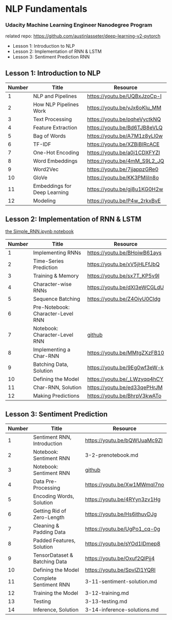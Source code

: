 # NLP Fundamentals
### Udacity Machine Learning Engineer Nanodegree Program

related repo: https://github.com/austinlasseter/deep-learning-v2-pytorch

* Lesson 1: Introduction to NLP
* Lesson 2: Implementation of RNN & LSTM
* Lesson 3: Sentiment Prediction RNN


## Lesson 1: Introduction to NLP

| Number      | Title | Resource |
| ----------- | ----------- | ----------- |
| 1 | NLP and Pipelines | https://youtu.be/UQBxJzoCp-I |
| 2 | How NLP Pipelines Work | https://youtu.be/vJx6oKlu_MM |
| 3 | Text Processing | https://youtu.be/pqheVyctkNQ |
| 4 | Feature Extraction | https://youtu.be/Bd6TJB8eVLQ |
| 5 | Bag of Words | https://youtu.be/A7M1z8yLl0w |
| 6 | TF-IDF | https://youtu.be/XZBiBIRcACE |
| 7 | One-Hot Encoding | https://youtu.be/a0j1CDXFYZI |
| 8 | Word Embeddings | https://youtu.be/4mM_S9L2_JQ |
| 9 | Word2Vec | https://youtu.be/7jjappzGRe0 |
| 10 | GloVe | https://youtu.be/KK3PMIiIn8o |
| 11 | Embeddings for Deep Learning | https://youtu.be/gj8u1KG0H2w |
| 12 | Modeling | https://youtu.be/P4w_2rkxBvE |


## Lesson 2: Implementation of RNN & LSTM
[the Simple_RNN.ipynb notebook](https://github.com/udacity/deep-learning-v2-pytorch/blob/master/recurrent-neural-networks/time-series/Simple_RNN.ipynb)

| Number      | Title | Resource |
| ----------- | ----------- | ----------- |
| 1 | Implementing RNNs | https://youtu.be/BHoiwB61ays |
| 2 | Time-Series Prediction | https://youtu.be/xV5jHLFfJbQ |
| 3 | Training & Memory | https://youtu.be/sx7T_KP5v9I |
| 4 | Character-wise RNNs | https://youtu.be/dXl3eWCGLdU |
| 5 | Sequence Batching | https://youtu.be/Z4OiyU0Cldg |
| 6 | Pre-Notebook: Character-Level RNN |  |
| 7 | Notebook: Character-Level RNN | [github](https://github.com/udacity/deep-learning-v2-pytorch/tree/master/recurrent-neural-networks/char-rnn) |
| 8 | Implementing a Char-RNN | https://youtu.be/MMtgZXzFB10 |
| 9 | Batching Data, Solution | https://youtu.be/9Eg0wf3eW-k |
| 10 | Defining the Model | https://youtu.be/_LWzyqq4hCY |
| 11 | Char-RNN, Solution | https://youtu.be/ed33qePHrJM |
| 12 | Making Predictions | https://youtu.be/BhrpV3kwATo |

## Lesson 3: Sentiment Prediction

| Number      | Title | Resource |
| ----------- | ----------- | ----------- |
| 1 | Sentiment RNN, Introduction | https://youtu.be/bQWUuaMc9ZI |
| 2 | Notebook: Sentiment RNN | 3-2-prenotebook.md |
| 3 | Notebook: Sentiment RNN | [github](https://github.com/udacity/deep-learning-v2-pytorch/tree/master/sentiment-rnn) |
| 4 | Data Pre-Processing | https://youtu.be/Xw1MWmql7no |
| 5 | Encoding Words, Solution | https://youtu.be/4RYyn3zv1Hg |
| 6 | Getting Rid of Zero-Length | https://youtu.be/Hs6ithuvDJg |
| 7 | Cleaning & Padding Data | https://youtu.be/UgPo1_cq-0g |
| 8 | Padded Features, Solution | https://youtu.be/sYOd1IDmep8 |
| 9 | TensorDataset & Batching Data | https://youtu.be/Oxuf2QIPjj4 |
| 10 | Defining the Model | https://youtu.be/SpvIZl1YQRI |
| 11 | Complete Sentiment RNN | 3-11-sentiment-solution.md |
| 12 | Training the Model | 3-12-training.md |
| 13 | Testing | 3-13-testing.md |
| 14 | Inference, Solution | 3-14-inference-solutions.md |
